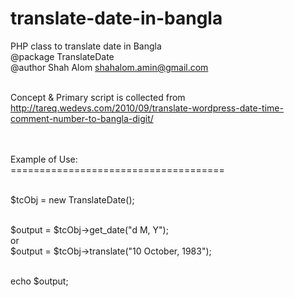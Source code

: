 translate-date-in-bangla
========================

PHP class to translate date in Bangla<br />
@package TranslateDate<br />
@author Shah Alom <shahalom.amin@gmail.com><br /><br />

Concept & Primary script is collected from http://tareq.wedevs.com/2010/09/translate-wordpress-date-time-comment-number-to-bangla-digit/<br /><br /><br />


Example of Use:<br />=====================================<br /><br />

$tcObj = new TranslateDate();<br /><br />

$output = $tcObj->get_date("d M, Y");<br />
or<br />
$output = $tcObj->translate("10 October, 1983");<br /><br />

echo $output;<br />

 
